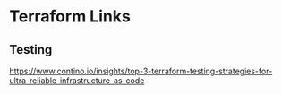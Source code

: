 # Terraform Links

## Testing
https://www.contino.io/insights/top-3-terraform-testing-strategies-for-ultra-reliable-infrastructure-as-code
